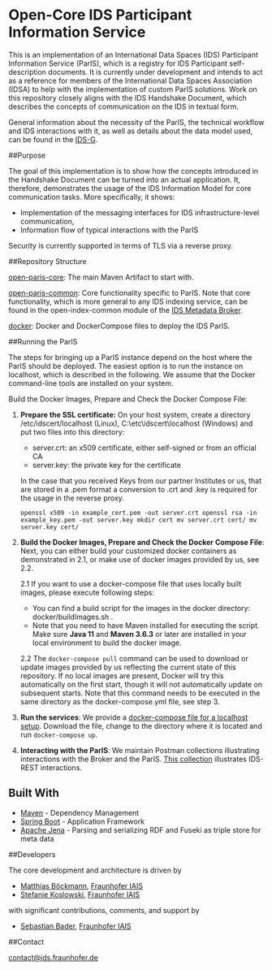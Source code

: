 # Open-Core IDS Participant Information Service

This is an implementation of an International Data Spaces (IDS) Participant Information Service (ParIS), which is a 
registry for IDS Participant self-description documents. It is currently under development and intends to act as a
reference for members of the International Data Spaces Association (IDSA) to help with the implementation of custom ParIS
solutions. Work on this repository closely aligns with the IDS Handshake Document, which describes the concepts of
communication on the IDS in textual form.

General information about the necessity of the ParIS, the technical workflow and IDS interactions with it, as well as
details about the data model used, can be found in the [IDS-G](https://github.com/International-Data-Spaces-Association/IDS-G/tree/feature/paris/core/ParIS#data-model-participant-and-participant-attributes).

##Purpose

The goal of this implementation is to show how the concepts introduced in the Handshake Document can be turned into an
actual application. It, therefore, demonstrates the usage of the IDS Information Model for core communication tasks.
More specifically, it shows:
- Implementation of the messaging interfaces for IDS infrastructure-level communication,
- Information flow of typical interactions with the ParIS

Security is currently supported in terms of TLS via a reverse proxy.

##Repository Structure

[open-paris-core](open-paris-core): The main Maven Artifact to start with.

[open-paris-common](open-paris-common): Core functionality specific to ParIS. Note that core functionality, which is more general
to any IDS indexing service, can be found in the open-index-common module of the [IDS Metadata Broker](https://github.com/International-Data-Spaces-Association/metadata-broker-open-core).

[docker](docker): Docker and DockerCompose files to deploy the IDS ParIS.

##Running the ParIS

The steps for bringing up a ParIS instance depend on the host where the ParIS should be deployed. The easiest option is
to run the instance on localhost, which is described in the following. We assume that the Docker command-line tools are
installed on your system.

Build the Docker Images, Prepare and Check the Docker Compose File:

1. __Prepare the SSL certificate:__ On your host system, create a directory /etc/idscert/localhost (Linux),
   C:\etc\idscert\localhost (Windows) and put two files into this directory:
    * server.crt: an x509 certificate, either self-signed or from an official CA
    * server.key: the private key for the certificate

   In the case that you received Keys from our partner Institutes or us, that are stored in a .pem format a conversion to .crt and .key is required for the usage in the reverse proxy.

       openssl x509 -in example_cert.pem -out server.crt openssl rsa -in example_key.pem -out server.key mkdir cert mv server.crt cert/ mv server.key cert/

2. __Build the Docker Images, Prepare and Check the Docker Compose File__: Next, you can either build your customized docker containers as demonstrated in 2.1, or make use of docker images provided by us, see 2.2.

   2.1 If you want to use a docker-compose file that uses locally built images, please execute following steps:
    - You can find a build script for the images in the docker directory: docker/buildImages.sh .
    - Note that you need to have Maven installed for executing the script.
      Make sure **Java 11** and **Maven 3.6.3** or later are installed in your local environment to build the docker image.

   2.2
   The ```docker-compose pull``` command can be used to download or update images provided by us reflecting the current
   state of this repository. If no local images are present, Docker will try this automatically on the first start,
   though it will not automatically update on subsequent starts. Note that this command needs to be executed in the same
   directory as the docker-compose.yml file, see step 3.


3. __Run the services__: We provide a [docker-compose file for a localhost setup](docker/composefiles/paris-localhost/docker-compose.yml).
   Download the file, change
   to the directory where it is located and run ```docker-compose up```.
   
4. __Interacting with the ParIS__: We maintain Postman collections illustrating interactions with the Broker and the ParIS.
[This collection](https://www.getpostman.com/collections/d1e80e1f369ae2a8f492) illustrates IDS-REST interactions.
   
## Built With

* [Maven](https://maven.apache.org/) - Dependency Management
* [Spring Boot](https://projects.spring.io/spring-boot/) - Application Framework
* [Apache Jena](https://jena.apache.org/documentation/) - Parsing and serializing RDF and Fuseki as triple store for meta data

##Developers

The core development and architecture is driven by
- [Matthias Böckmann](https://github.com/maboeckmann), [Fraunhofer IAIS](https://www.iais.fraunhofer.de/)
- [Stefanie Koslowski](https://github.com/stefkoslowski), [Fraunhofer IAIS](https://www.iais.fraunhofer.de/)

with significant contributions, comments, and support by
- [Sebastian Bader](https://github.com/sebbader/), [Fraunhofer IAIS](https://www.iais.fraunhofer.de/)

##Contact

[contact@ids.fraunhofer.de](mailto:contact@ids.fraunhofer.de)